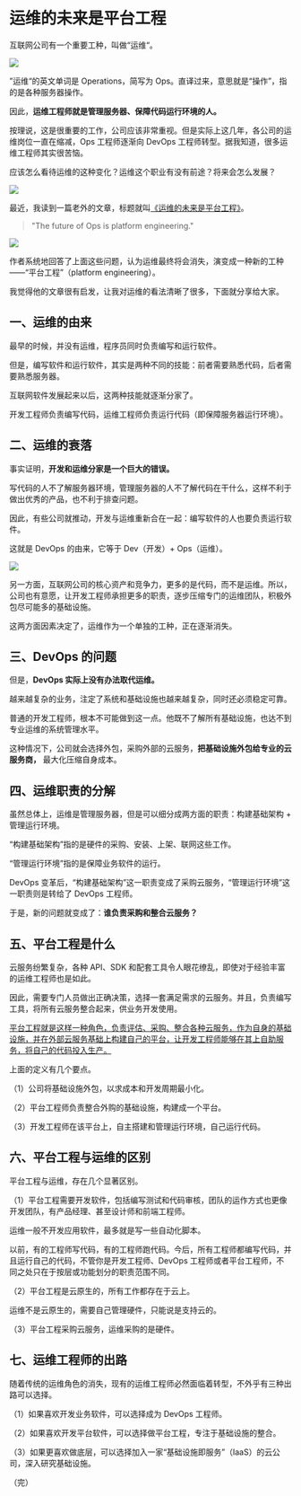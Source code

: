# 运维的未来是平台工程

互联网公司有一个重要工种，叫做“运维“。

![](https://cdn.beekka.com/blogimg/asset/202303/bg2023031501.webp)

”运维“的英文单词是 Operations，简写为 Ops。直译过来，意思就是“操作”，指的是各种服务器操作。

因此，**运维工程师就是管理服务器、保障代码运行环境的人。**

按理说，这是很重要的工作，公司应该非常重视。但是实际上这几年，各公司的运维岗位一直在缩减，Ops 工程师逐渐向 DevOps 工程师转型。据我知道，很多运维工程师其实很苦恼。

应该怎么看待运维的这种变化？运维这个职业有没有前途？将来会怎么发展？

![](https://cdn.beekka.com/blogimg/asset/202303/bg2023031502.webp)

最近，我读到一篇老外的文章，标题就叫[《运维的未来是平台工程》](https://charity.wtf/2022/09/30/the-future-of-ops-is-platform-engineering/)。

> "The future of Ops is platform engineering."

![](https://cdn.beekka.com/blogimg/asset/202303/bg2023031503.webp)

作者系统地回答了上面这些问题，认为运维最终将会消失，演变成一种新的工种——“平台工程”（platform engineering）。

我觉得他的文章很有启发，让我对运维的看法清晰了很多，下面就分享给大家。

## 一、运维的由来

最早的时候，并没有运维，程序员同时负责编写和运行软件。

但是，编写软件和运行软件，其实是两种不同的技能：前者需要熟悉代码，后者需要熟悉服务器。

互联网软件发展起来以后，这两种技能就逐渐分家了。

开发工程师负责编写代码，运维工程师负责运行代码（即保障服务器运行环境）。

## 二、运维的衰落

事实证明，**开发和运维分家是一个巨大的错误。**

写代码的人不了解服务器环境，管理服务器的人不了解代码在干什么，这样不利于做出优秀的产品，也不利于排查问题。

因此，有些公司就推动，开发与运维重新合在一起：编写软件的人也要负责运行软件。

这就是 DevOps 的由来，它等于 Dev（开发）+ Ops（运维）。

![](https://cdn.beekka.com/blogimg/asset/202303/bg2023031504.webp)

另一方面，互联网公司的核心资产和竞争力，更多的是代码，而不是运维。所以，公司也有意愿，让开发工程师承担更多的职责，逐步压缩专门的运维团队，积极外包尽可能多的基础设施。

这两方面因素决定了，运维作为一个单独的工种，正在逐渐消失。

## 三、DevOps 的问题

但是，**DevOps 实际上没有办法取代运维。**

越来越复杂的业务，注定了系统和基础设施也越来越复杂，同时还必须稳定可靠。

普通的开发工程师，根本不可能做到这一点。他既不了解所有基础设施，也达不到专业运维的系统管理水平。

这种情况下，公司就会选择外包，采购外部的云服务，**把基础设施外包给专业的云服务商，** 最大化压缩自身成本。

## 四、运维职责的分解

虽然总体上，运维是管理服务器，但是可以细分成两方面的职责：构建基础架构 + 管理运行环境。

“构建基础架构”指的是硬件的采购、安装、上架、联网这些工作。

“管理运行环境”指的是保障业务软件的运行。

DevOps 变革后，“构建基础架构”这一职责变成了采购云服务，“管理运行环境”这一职责则是转给了 DevOps 工程师。

于是，新的问题就变成了：**谁负责采购和整合云服务？**

## 五、平台工程是什么

云服务纷繁复杂，各种 API、SDK 和配套工具令人眼花缭乱，即使对于经验丰富的运维工程师也是如此。

因此，需要专门人员做出正确决策，选择一套满足需求的云服务。并且，负责编写工具，将所有云服务整合起来，供业务开发使用。

<u>平台工程就是这样一种角色，负责评估、采购、整合各种云服务，作为自身的基础设施，并在外部云服务基础上构建自己的平台，让开发工程师能够在其上自助服务，将自己的代码投入生产。</u>

上面的定义有几个要点。

（1）公司将基础设施外包，以求成本和开发周期最小化。

（2）平台工程师负责整合外购的基础设施，构建成一个平台。

（3）开发工程师在该平台上，自主搭建和管理运行环境，自己运行代码。

## 六、平台工程与运维的区别

平台工程与运维，存在几个显著区别。

（1）平台工程需要开发软件，包括编写测试和代码审核，团队的运作方式也更像开发团队，有产品经理、甚至设计师和前端工程师。

运维一般不开发应用软件，最多就是写一些自动化脚本。

以前，有的工程师写代码，有的工程师跑代码。今后，所有工程师都编写代码，并且运行自己的代码，不管你是开发工程师、DevOps 工程师或者平台工程师，不同之处只在于按层或功能划分的职责范围不同。

（2）平台工程是云原生的，所有工作都存在于云上。

运维不是云原生的，需要自己管理硬件，只能说是支持云的。

（3）平台工程采购云服务，运维采购的是硬件。

## 七、运维工程师的出路

随着传统的运维角色的消失，现有的运维工程师必然面临着转型，不外乎有三种出路可以选择。

（1）如果喜欢开发业务软件，可以选择成为 DevOps 工程师。

（2）如果喜欢开发平台软件，可以选择做平台工程，专注于基础设施的整合。

（3）如果更喜欢做底层，可以选择加入一家“基础设施即服务”（IaaS）的云公司，深入研究基础设施。

（完）
